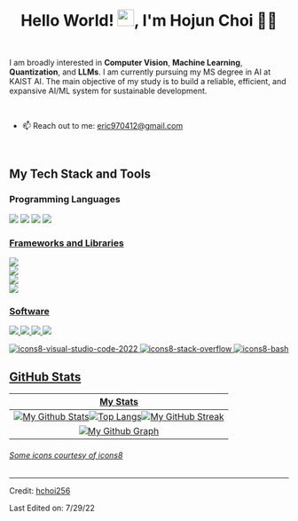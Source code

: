 <h1 align="center">Hello World! <img src="https://raw.githubusercontent.com/MartinHeinz/MartinHeinz/master/wave.gif" width="30px">, I'm Hojun Choi 👩‍💻</h1>
<br>

I am broadly interested in **Computer Vision**, **Machine Learning**, **Quantization**, and **LLMs**. I am currently pursuing my MS degree in AI at KAIST AI. The main objective of my study is to build a reliable, efficient, and expansive AI/ML system for sustainable development.

<br>

- 📫 Reach out to me: eric970412@gmail.com


<br>

## My Tech Stack and Tools

### Programming Languages

<p>
  
<img src="https://img.shields.io/badge/python-3776AB?style=for-the-badge&logo=python&logoColor=white">
<img src="https://img.shields.io/badge/java-007396?style=for-the-badge&logo=java&logoColor=white">
<img src="https://img.shields.io/badge/c++-00599C?style=for-the-badge&logo=c%2B%2B&logoColor=white">
<a href="https://www.w3.org/html/" target="_blank"> <img src="https://img.shields.io/badge/R-white?style=flat&logo=R&logoColor=CC6699"/>	

</p>

### Frameworks and Libraries

<p>

<a href="https://www.w3.org/html/" target="_blank"> <img src="https://img.shields.io/badge/Pytorch-green?style=flat&logo=Pytorch&logoColor=CC6699"/>	
<a href="https://www.w3.org/html/" target="_blank"> <img src="https://img.shields.io/badge/Tensorflow-red?style=flat&logo=Tensorflow&logoColor=CC6699"/>	
<a href="https://www.w3.org/html/" target="_blank"> <img src="https://img.shields.io/badge/Keras-blue?style=flat&logo=Keras&logoColor=CC6699"/>		
<a href="https://www.w3.org/html/" target="_blank"> <img src="https://img.shields.io/badge/NLTK-yellow?style=flat&logo=NLTK&logoColor=CC6699"/>		

</p>

### Software

<p>
	
<img src="https://img.shields.io/badge/git-F05032?style=for-the-badge&logo=git&logoColor=white">
<img src="https://img.shields.io/badge/github-181717?style=for-the-badge&logo=github&logoColor=white">
<img src="https://img.shields.io/badge/linux-FCC624?style=for-the-badge&logo=linux&logoColor=black"> 
<img src="https://img.shields.io/badge/mysql-4479A1?style=for-the-badge&logo=mysql&logoColor=white">

![icons8-visual-studio-code-2022](https://user-images.githubusercontent.com/76852813/172722742-4c84455a-830a-4f69-8dcd-ac9437e52251.svg)
![icons8-stack-overflow](https://user-images.githubusercontent.com/76852813/172722286-8f3ffc2b-593a-4670-9e9f-c77154f6763c.svg)
![icons8-bash](https://user-images.githubusercontent.com/76852813/172722833-c1dafe34-7340-4220-a115-81dce56b1746.svg)
	
</p>
	
## GitHub Stats


|                                                                     My Stats                                                                     |
|:------------------------------------------------------------------------------------------------------------------------------------------------------:|
| ![My Github Stats](https://github-readme-stats.vercel.app/api?username=hchoi256&show_icons=true&theme=algolia)![Top Langs](https://github-readme-stats.vercel.app/api/top-langs/?username=hchoi256&langs_count=8&count_private=true&layout=compact&theme=react&hide_border=true&bg_color=0D1117)![My GitHub Streak](https://github-readme-streak-stats.herokuapp.com/?user=hchoi256&theme=algolia)                    | 
| ![My Github Graph](https://activity-graph.herokuapp.com/graph?username=hchoi256&theme=react-dark&hide_border=true&area=true) |   


###### Some icons courtesy of [icons8](https://icons8.com/)

------
Credit: [hchoi256](https://github.com/hchoi256)

Last Edited on: 7/29/22
